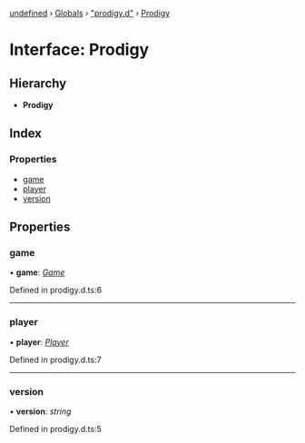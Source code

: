 [undefined](../README.md) › [Globals](../globals.md) › ["prodigy.d"](../modules/_prodigy_d_.md) › [Prodigy](_prodigy_d_.prodigy.md)

# Interface: Prodigy

## Hierarchy

* **Prodigy**

## Index

### Properties

* [game](_prodigy_d_.prodigy.md#game)
* [player](_prodigy_d_.prodigy.md#player)
* [version](_prodigy_d_.prodigy.md#version)

## Properties

###  game

• **game**: *[Game](_game_d_.game.md)*

Defined in prodigy.d.ts:6

___

###  player

• **player**: *[Player](_player_d_.player.md)*

Defined in prodigy.d.ts:7

___

###  version

• **version**: *string*

Defined in prodigy.d.ts:5
